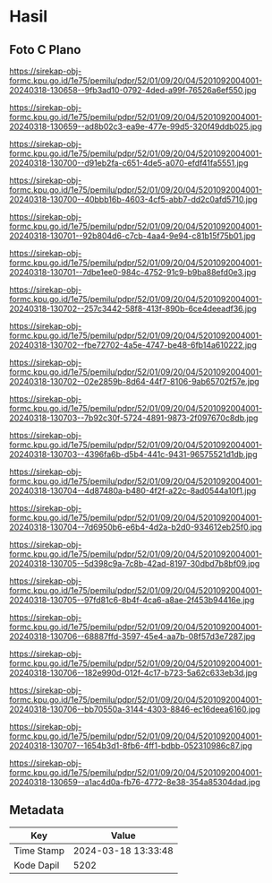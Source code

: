 # Hasil

## Foto C Plano

https://sirekap-obj-formc.kpu.go.id/1e75/pemilu/pdpr/52/01/09/20/04/5201092004001-20240318-130658--9fb3ad10-0792-4ded-a99f-76526a6ef550.jpg

https://sirekap-obj-formc.kpu.go.id/1e75/pemilu/pdpr/52/01/09/20/04/5201092004001-20240318-130659--ad8b02c3-ea9e-477e-99d5-320f49ddb025.jpg

https://sirekap-obj-formc.kpu.go.id/1e75/pemilu/pdpr/52/01/09/20/04/5201092004001-20240318-130700--d91eb2fa-c651-4de5-a070-efdf41fa5551.jpg

https://sirekap-obj-formc.kpu.go.id/1e75/pemilu/pdpr/52/01/09/20/04/5201092004001-20240318-130700--40bbb16b-4603-4cf5-abb7-dd2c0afd5710.jpg

https://sirekap-obj-formc.kpu.go.id/1e75/pemilu/pdpr/52/01/09/20/04/5201092004001-20240318-130701--92b804d6-c7cb-4aa4-9e94-c81b15f75b01.jpg

https://sirekap-obj-formc.kpu.go.id/1e75/pemilu/pdpr/52/01/09/20/04/5201092004001-20240318-130701--7dbe1ee0-984c-4752-91c9-b9ba88efd0e3.jpg

https://sirekap-obj-formc.kpu.go.id/1e75/pemilu/pdpr/52/01/09/20/04/5201092004001-20240318-130702--257c3442-58f8-413f-890b-6ce4deeadf36.jpg

https://sirekap-obj-formc.kpu.go.id/1e75/pemilu/pdpr/52/01/09/20/04/5201092004001-20240318-130702--fbe72702-4a5e-4747-be48-6fb14a610222.jpg

https://sirekap-obj-formc.kpu.go.id/1e75/pemilu/pdpr/52/01/09/20/04/5201092004001-20240318-130702--02e2859b-8d64-44f7-8106-9ab65702f57e.jpg

https://sirekap-obj-formc.kpu.go.id/1e75/pemilu/pdpr/52/01/09/20/04/5201092004001-20240318-130703--7b92c30f-5724-4891-9873-2f097670c8db.jpg

https://sirekap-obj-formc.kpu.go.id/1e75/pemilu/pdpr/52/01/09/20/04/5201092004001-20240318-130703--4396fa6b-d5b4-441c-9431-96575521d1db.jpg

https://sirekap-obj-formc.kpu.go.id/1e75/pemilu/pdpr/52/01/09/20/04/5201092004001-20240318-130704--4d87480a-b480-4f2f-a22c-8ad0544a10f1.jpg

https://sirekap-obj-formc.kpu.go.id/1e75/pemilu/pdpr/52/01/09/20/04/5201092004001-20240318-130704--7d6950b6-e6b4-4d2a-b2d0-934612eb25f0.jpg

https://sirekap-obj-formc.kpu.go.id/1e75/pemilu/pdpr/52/01/09/20/04/5201092004001-20240318-130705--5d398c9a-7c8b-42ad-8197-30dbd7b8bf09.jpg

https://sirekap-obj-formc.kpu.go.id/1e75/pemilu/pdpr/52/01/09/20/04/5201092004001-20240318-130705--97fd81c6-8b4f-4ca6-a8ae-2f453b94416e.jpg

https://sirekap-obj-formc.kpu.go.id/1e75/pemilu/pdpr/52/01/09/20/04/5201092004001-20240318-130706--68887ffd-3597-45e4-aa7b-08f57d3e7287.jpg

https://sirekap-obj-formc.kpu.go.id/1e75/pemilu/pdpr/52/01/09/20/04/5201092004001-20240318-130706--182e990d-012f-4c17-b723-5a62c633eb3d.jpg

https://sirekap-obj-formc.kpu.go.id/1e75/pemilu/pdpr/52/01/09/20/04/5201092004001-20240318-130706--bb70550a-3144-4303-8846-ec16deea6160.jpg

https://sirekap-obj-formc.kpu.go.id/1e75/pemilu/pdpr/52/01/09/20/04/5201092004001-20240318-130707--1654b3d1-8fb6-4ff1-bdbb-052310986c87.jpg

https://sirekap-obj-formc.kpu.go.id/1e75/pemilu/pdpr/52/01/09/20/04/5201092004001-20240318-130659--a1ac4d0a-fb76-4772-8e38-354a85304dad.jpg


## Metadata

| Key        | Value               |
| ---------- | ------------------- |
| Time Stamp | 2024-03-18 13:33:48 |
| Kode Dapil | 5202                |



